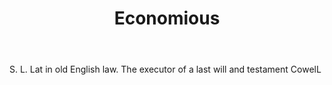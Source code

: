 ---
title: Economious
letter: E
permalink: "/definitions/bld-economious.html"
body: S. L. Lat in old English law. The executor of a last will and testament CowelL
published_at: '2018-07-07'
source: Black's Law Dictionary 2nd Ed (1910)
layout: post
---